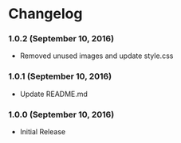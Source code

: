 # Changelog

### 1.0.2 (September 10, 2016)

  - Removed unused images and update style.css

### 1.0.1 (September 10, 2016)

  - Update README.md

### 1.0.0 (September 10, 2016)

  - Initial Release
